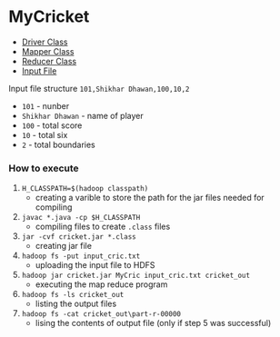 # MyCricket

- [Driver Class](./MyCric.java)
- [Mapper Class](./CricMapper.java)
- [Reducer Class](./CricReducer.java)
- [Input File](./input_cric.txt)

Input file structure `101,Shikhar Dhawan,100,10,2`
- `101` - nunber
- `Shikhar Dhawan` - name of player
- `100` - total score
- `10` - total six
- `2` - total boundaries

### How to execute

1. `H_CLASSPATH=$(hadoop classpath)`
   - creating a varible to store the path for the jar files needed for compiling
2. `javac *.java -cp $H_CLASSPATH`
   - compiling files to create `.class` files
3. `jar -cvf cricket.jar *.class`
   - creating jar file
4. `hadoop fs -put input_cric.txt`
   - uploading the input file to HDFS
5. `hadoop jar cricket.jar MyCric input_cric.txt cricket_out`
   - executing the map reduce program
6. `hadoop fs -ls cricket_out`
   - listing the output files
7. `hadoop fs -cat cricket_out\part-r-00000`
   - lising the contents of output file (only if step 5 was successful)